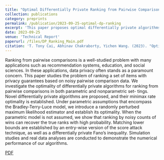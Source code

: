 ```yaml
---
title: "Optimal Differentially Private Ranking from Pairwise Comparisons"
collection: publications
category: preprints
permalink: /publication/2023-09-25-optimal-dp-ranking
excerpt: 'This paper proposes optimal differentially private algorithms for ranking from noisy pairwise comparisons, establishing minimax rates for both parametric and nonparametric settings.'
date: 2023-09-25
venue: 'Technical Report'
paperurl: /files/DP_Ranking_Main.pdf
citation: 'T. Tony Cai, Abhinav Chakraborty, Yichen Wang. (2023). "Optimal Differentially Private Ranking from Pairwise Comparisons.".'
---
```


Ranking from pairwise comparisons is a well-studied problem with many applications such as recommendation systems, education, and social sciences. In these applications, data privacy often stands as a paramount concern. This paper studies the problem of ranking a set of items with privacy guarantees based on noisy pairwise comparison data. We investigate the optimality of differentially private algorithms for ranking from pairwise comparisons in both parametric and nonparametric set- tings. Novel differentially private algorithms are proposed, and their minimax rate optimality is established.
Under parametric assumptions that encompass the Bradley-Terry-Luce model, we introduce a randomly perturbed maximum likelihood estimator and establish its optimality. When the parametric model is not assumed, we show that ranking by noisy counts of wins can recover the true ranks with high probability. Matching lower bounds are established by an entry-wise version of the score attack technique, as well as a differentially private Fano’s inequality. Simulation studies and real data analyses are conducted to demonstrate the numerical performance of our algorithms.

[PDF](/files/DP_Ranking_Main.pdf)
